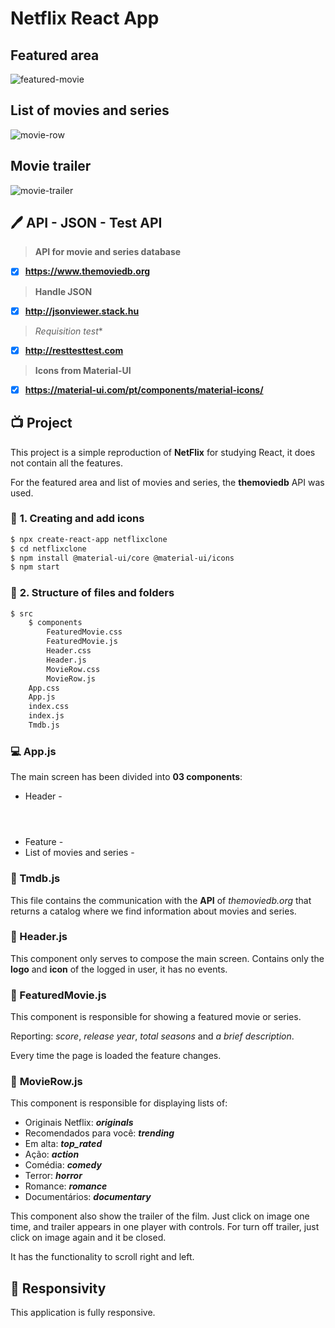 # Netflix React App


## Featured area

![featured-movie](https://user-images.githubusercontent.com/95390248/168711639-6b0da668-590d-4640-a13f-539d3ceddba5.png)



## List of movies and series

![movie-row](https://user-images.githubusercontent.com/95390248/168711879-187af28a-a1d2-473e-a479-73e51d15fac4.png)

## Movie trailer

![movie-trailer](https://user-images.githubusercontent.com/95390248/169429224-4c389fe8-1ded-4169-ae76-25b7cec0e779.png)



## :pen: API - JSON - Test API

> **API for movie and series database**

-  [x] **https://www.themoviedb.org** 

> **Handle JSON**

- [x] **http://jsonviewer.stack.hu** 

> *Requisition test**

- [x] **http://resttesttest.com** 

> **Icons from Material-UI**

- [x] **https://material-ui.com/pt/components/material-icons/**



## :tv: Project

This project is a simple reproduction of **NetFlix** for studying React, it does not contain all the features.

For the featured area and list of movies and series, the **themoviedb** API was used.

### :paperclip: **1. Creating and add icons**

```bash
$ npx create-react-app netflixclone
$ cd netflixclone
$ npm install @material-ui/core @material-ui/icons
$ npm start
```

### :paperclip: **2. Structure of files and folders**

```bash
$ src
	$ components
		FeaturedMovie.css
		FeaturedMovie.js
		Header.css
		Header.js
		MovieRow.css
		MovieRow.js
	App.css
	App.js
	index.css
	index.js
	Tmdb.js
```

### :computer: App.js

The main screen has been divided into **03 components**: 

* Header - **<Header />**
* Feature - **<FeaturedMovie />**
* List of movies and series - **<MovieRow />**



### :paperclip: ​Tmdb.js

This file contains the communication with the **API** of *themoviedb.org* that returns a catalog where we find information about movies and series.



### :paperclip: Header.js

This component only serves to compose the main screen. Contains only the **logo** and **icon** of the logged in user, it has no events.



### :paperclip: FeaturedMovie.js

This component is responsible for showing a featured movie or series.

Reporting: *score*, *release year*, *total seasons* and *a brief description*.

Every time the page is loaded the feature changes.



### :paperclip: **MovieRow.js**

This component is responsible for displaying lists of:

* Originais Netflix: ***originals***
* Recomendados para você: ***trending***
* Em alta: ***top_rated***
* Ação: ***action***
* Comédia: ***comedy***
* Terror: ***horror***
* Romance: ***romance***
* Documentários: ***documentary***

This component also show the trailer of the film. Just click on image one time, and trailer appears
in one player with controls. For turn off trailer, just click on image again and it be closed.


It has the functionality to scroll right and left.

## 📱 Responsivity

This application is fully responsive.



